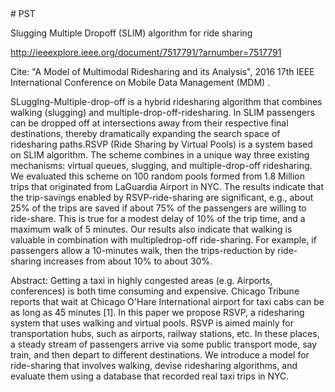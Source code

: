 <!--
  Title: Multimodal Ridesharing
  Description: Slugging Multiple Dropoff (SLIM) algorithm for ride sharing
  Author: ssasid3
  Keywords: Slugging, Walking, Ridesharing, Ride sharing, algorithm, New york taxi cab data
  -->
  <meta name='keywords' content='PST, SLIM, Multimodal, Ridesharing'>
# PST

Slugging Multiple Dropoff (SLIM) algorithm for ride sharing

http://ieeexplore.ieee.org/document/7517791/?arnumber=7517791

Cite: "A Model of Multimodal Ridesharing and its Analysis", 2016 17th IEEE International Conference on Mobile Data Management (MDM) .

SLuggIng-Multiple-drop-off is a hybrid ridesharing algorithm that combines walking (slugging) and multiple-drop-off-ridesharing. In SLIM passengers can be dropped off at intersections away from their respective final destinations, thereby dramatically expanding the search space of ridesharing paths.RSVP (Ride Sharing by Virtual Pools) is a system based on SLIM algorithm. The scheme combines in a unique way three existing mechanisms: virtual queues, slugging, and multiple-drop-off ridesharing. We evaluated this scheme on 100 random pools formed from 1.8 Million trips that originated from LaGuardia Airport in NYC. The results indicate that the trip-savings enabled by RSVP-ride-sharing are significant, e.g., about 25% of the trips are saved if about 75% of the passengers are willing to ride-share. This is true for a modest delay of 10% of the trip time, and a maximum walk of 5 minutes. Our results also indicate that walking is valuable in combination with multipledrop-off ride-sharing. For example, if passengers allow a 10-minutes walk, then the trips-reduction by ride-sharing increases from about 10% to about 30%.

Abstract:
Getting a taxi in highly congested areas (e.g. Airports, conferences) is both time consuming and expensive. Chicago Tribune reports that wait at Chicago O'Hare International airport for taxi cabs can be as long as 45 minutes [1]. In this paper we propose RSVP, a ridesharing system that uses walking and virtual pools. RSVP is aimed mainly for transportation hubs, such as airports, railway stations, etc. In these places, a steady stream of passengers arrive via some public transport mode, say train, and then depart to different destinations. We introduce a model for ride-sharing that involves walking, devise ridesharing algorithms, and evaluate them using a database that recorded real taxi trips in NYC.

